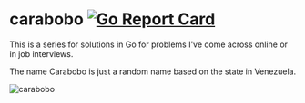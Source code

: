 # carabobo [![Go Report Card](https://goreportcard.com/badge/github.com/raravena80/carabobo)](https://goreportcard.com/report/github.com/raravena80/carabobo)
This is a series for solutions in Go for problems I've come across online or in job interviews.

The name Carabobo is just a random name based on the state in Venezuela.

![carabobo](https://user-images.githubusercontent.com/7659560/32681969-05f0603c-c627-11e7-822c-b37dafd77492.gif)
